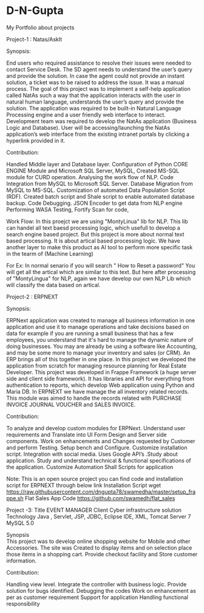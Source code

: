 # D-N-Gupta
My Portfolio about projects

Project-1 :  Natas/AskIt

Synopsis:	

End users who required assistance to resolve their issues were needed to contact Service Desk. The SD agent needs to understand the user’s query and provide the solution. In case the agent could not provide an instant solution, a ticket was to be raised to address the issue. It was a manual process. The goal of this project was to implement a self-help application called NatAs such a way that the application interacts with the user in natural human language, understands the user’s query and provide the solution. The application was required to be built-in Natural Language Processing engine and a user friendly web interface to interact. Development team was required to develop the NatAs application (Business Logic and Database). User will be accessing/launching the NatAs application’s web interface from the existing intranet portals by clicking a hyperlink provided in it. 

Contribution:
	
Handled Middle layer and Database layer. Configuration of Python CORE ENGINE Module and Microsoft SQL Server,
MySQL, Created MS-SQL module for CURD operation. Analysing the work flow of NLP. Code Integration from MySQL to Microsoft SQL Server.
Database Migration from MySQL to MS-SQL. Customization of automated Data Population Script (RDF). 
Created batch script and Shale script to enable automated database backup. Code Debugging.
JSON Encoder to get data from NLP engine Performing WASA Testing, Fortify Scan for code,

Work Flow: In this proejct we are using "MontyLinua" lib for NLP. This lib can handel all text baesd processing logic, which usefull to develop a search engine based project. But this project is more about normal text based processing. It is about artical based processing logic. We have another layer to make this product as AI tool to perform more specific task in the tearm of (Machine Learning)

For Ex: In normal senario if you will search " How to Reset a password"
You will get all the artical which are similar to this text. But here after processing of "MontyLingua" for NLP, again we have develop our own NLP Lib which will classify the data based on artical.  

Project-2 : ERPNEXT

Synopsis:

ERPNext application was created to manage all business information in one application and use it to manage operations and take decisions based on data for example if you are running a small business that has a few employees, you understand that it's hard to manage the dynamic nature of doing businesses. You may are already be using a software like Accounting, and may be some more to manage your inventory and sales (or CRM). An ERP brings all of this together in one place. In this project we developed the application from scratch for managing resource planning for Real Estate Developer. This project was developed in Frappe Framework (a huge server side and client side framework). It has libraries and API for everything from authentication to reports, which develop Web application using Python and Maria DB. In ERPNEXT we have manage the all inventory related records. This module was aimed to handle the records related with PURCHASE INVOICE JOURNAL VOUCHER and SALES INVOICE. 

Contribution:         
	
To analyze and develop custom modules for ERPNext. Understand user requirements and Translate into UI Form Design and Server side components. Work on enhancements and   Changes requested by Customer and perform Testing. Setup bench and Configure. Customize installation script. Integration with social media. Uses Google API’s .Study about application. Study and understand technical & functional specifications of the application. Customize Automation Shall Scripts for application 

Note: This is an open source project you can find code and installation script for ERPNEXT through below link
Installation Script
wget https://raw.githubusercontent.com/dngupta78/swamedha/master/setup_frappe.sh
Flat Sales App Code
https://github.com/swamedh/flat_sales

Project -3:
Title		EVENT MANAGER 
Client	Cyber infrastructure solution	
Technology	Java , Servlet,  JSP, JDBC, Eclipse IDE, XML, Tomcat Server 7 MySQL 5.0 
    	
Synopsis	
This project was to develop online shopping website for Mobile and other Accessories. The site was Created to display items and on selection place those items in a shopping cart. Provide checkout facility and Store customer information.

Contribution:
	
Handling view level. 
Integrate the controller with business logic. 
Provide solution for bugs identified.
Debugging the codes 
Work on enhancement as per as customer requirement 
Support for application 
Handling functional responsibility 


